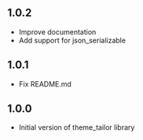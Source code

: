 ## 1.0.2
* Improve documentation
* Add support for json_serializable

## 1.0.1
* Fix README.md

## 1.0.0
* Initial version of theme_tailor library
